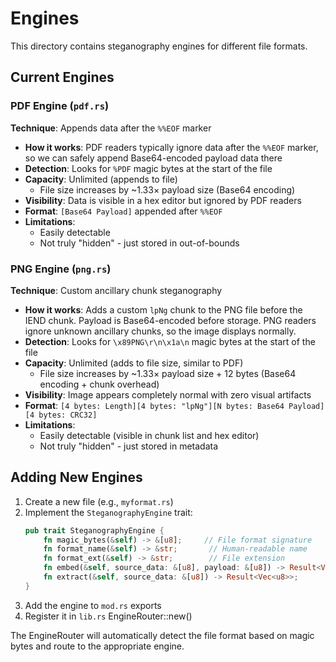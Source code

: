 # Engines

This directory contains steganography engines for different file formats.

## Current Engines

### PDF Engine (`pdf.rs`)
**Technique**: Appends data after the `%%EOF` marker

- **How it works**: PDF readers typically ignore data after the `%%EOF` marker, so we can safely append Base64-encoded payload data there
- **Detection**: Looks for `%PDF` magic bytes at the start of the file
- **Capacity**: Unlimited (appends to file)
  - File size increases by ~1.33× payload size (Base64 encoding)
- **Visibility**: Data is visible in a hex editor but ignored by PDF readers
- **Format**: `[Base64 Payload]` appended after `%%EOF`
- **Limitations**: 
  - Easily detectable
  - Not truly "hidden" - just stored in out-of-bounds

### PNG Engine (`png.rs`)
**Technique**: Custom ancillary chunk steganography

- **How it works**: Adds a custom `lpNg` chunk to the PNG file before the IEND chunk. Payload is Base64-encoded before storage. PNG readers ignore unknown ancillary chunks, so the image displays normally.
- **Detection**: Looks for `\x89PNG\r\n\x1a\n` magic bytes at the start of the file
- **Capacity**: Unlimited (adds to file size, similar to PDF)
  - File size increases by ~1.33× payload size + 12 bytes (Base64 encoding + chunk overhead)
- **Visibility**: Image appears completely normal with zero visual artifacts
- **Format**: `[4 bytes: Length][4 bytes: "lpNg"][N bytes: Base64 Payload][4 bytes: CRC32]`
- **Limitations**: 
  - Easily detectable (visible in chunk list and hex editor)
  - Not truly "hidden" - just stored in metadata

## Adding New Engines

1. Create a new file (e.g., `myformat.rs`)
2. Implement the `SteganographyEngine` trait:
   ```rust
   pub trait SteganographyEngine {
       fn magic_bytes(&self) -> &[u8];     // File format signature
       fn format_name(&self) -> &str;       // Human-readable name
       fn format_ext(&self) -> &str;        // File extension
       fn embed(&self, source_data: &[u8], payload: &[u8]) -> Result<Vec<u8>>;
       fn extract(&self, source_data: &[u8]) -> Result<Vec<u8>>;
   }
   ```
3. Add the engine to `mod.rs` exports
4. Register it in `lib.rs` EngineRouter::new()

The EngineRouter will automatically detect the file format based on magic bytes and route to the appropriate engine.

